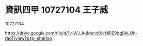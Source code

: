 # 資訊四甲 10727104 王子威
10727104

https://drive.google.com/file/d/1v-WJ_AuMencUicHiRE9bgBik_Uh-raoT/view?usp=sharing